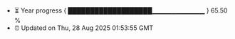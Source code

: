 - ⏳ Year progress { ███████████████████▁▁▁▁▁▁▁▁▁▁▁ } 65.50 %
- ⏰ Updated on Thu, 28 Aug 2025 01:53:55 GMT

